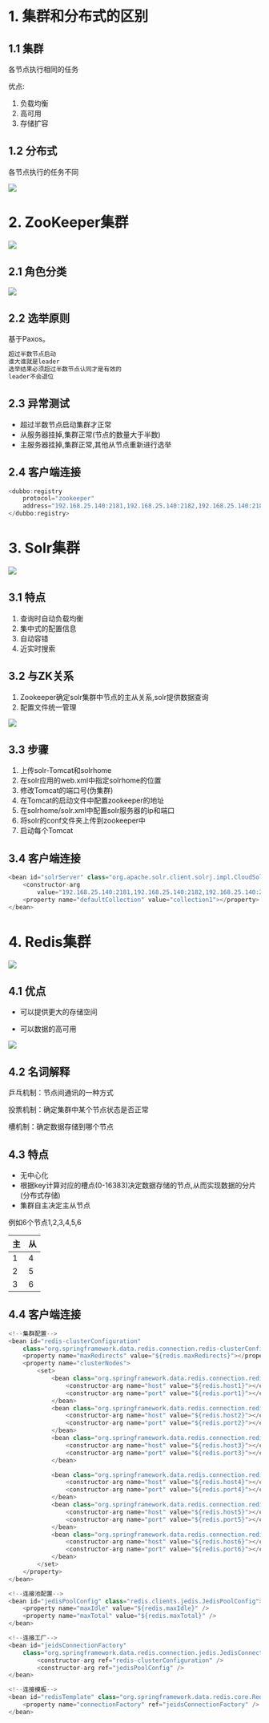 # 1. 集群和分布式的区别

## 1.1 集群

各节点执行相同的任务

优点:

1. 负载均衡
2. 高可用
3. 存储扩容

## 1.2 分布式

各节点执行的任务不同

![](pic/集群和分布式.jpg)

# 2. ZooKeeper集群

![](pic/zk集群.png)

## 2.1 角色分类



![](pic/zk角色.jpg)

## 2.2 选举原则

基于Paxos。

```tex
超过半数节点启动
谁大谁就是leader
选举结果必须超过半数节点认同才是有效的
leader不会退位
```

## 2.3 异常测试

* 超过半数节点启动集群才正常
* 从服务器挂掉,集群正常(节点的数量大于半数)
* 主服务器挂掉,集群正常,其他从节点重新进行选举

## 2.4 客户端连接

```java
<dubbo:registry
	protocol="zookeeper"
	address="192.168.25.140:2181,192.168.25.140:2182,192.168.25.140:2183">
</dubbo:registry>
```

# 3. Solr集群

![](pic/Solr集群.png)

## 3.1 特点

1. 查询时自动负载均衡
2. 集中式的配置信息
3. 自动容错
4. 近实时搜索


## 3.2 与ZK关系

1. Zookeeper确定solr集群中节点的主从关系,solr提供数据查询
2. 配置文件统一管理

![](pic/Solr集群2.png)

## 3.3 步骤

1. 上传solr-Tomcat和solrhome
2. 在solr应用的web.xml中指定solrhome的位置
3. 修改Tomcat的端口号(伪集群)
4. 在Tomcat的启动文件中配置zookeeper的地址
5. 在solrhome/solr.xml中配置solr服务器的ip和端口
6. 将solr的conf文件夹上传到zookeeper中
7. 启动每个Tomcat

## 3.4 客户端连接

```java
<bean id="solrServer" class="org.apache.solr.client.solrj.impl.CloudSolrServer">
	<constructor-arg
		value="192.168.25.140:2181,192.168.25.140:2182,192.168.25.140:2183" />
	<property name="defaultCollection" value="collection1"></property>
</bean>
```

# 4. Redis集群

![](pic/redis集群.jpeg)

## 4.1 优点

* 可以提供更大的存储空间


* 可以数据的高可用

![](pic/redis集群2.jpeg)

## 4.2 名词解释

乒乓机制：节点间通讯的一种方式

投票机制：确定集群中某个节点状态是否正常

槽机制：确定数据存储到哪个节点

## 4.3 特点

* 无中心化
* 根据key计算对应的槽点(0-16383)决定数据存储的节点,从而实现数据的分片(分布式存储)
* 集群自主决定主从节点

例如6个节点1,2,3,4,5,6

| 主    | 从    |
| :--- | :--- |
| 1    | 4    |
| 2    | 5    |
| 3    | 6    |

## 4.4 客户端连接

```java
<!--集群配置-->
<bean id="redis-clusterConfiguration"
	class="org.springframework.data.redis.connection.redis-clusterConfiguration">
	<property name="maxRedirects" value="${redis.maxRedirects}"></property>
	<property name="clusterNodes">
        <set>
        	<bean class="org.springframework.data.redis.connection.redis-clusterNode">
        		<constructor-arg name="host" value="${redis.host1}"></constructor-arg>
        		<constructor-arg name="port" value="${redis.port1}"></constructor-arg>
        	</bean>
            <bean class="org.springframework.data.redis.connection.redis-clusterNode">
                <constructor-arg name="host" value="${redis.host2}"></constructor-arg>
                <constructor-arg name="port" value="${redis.port2}"></constructor-arg>
            </bean>
            <bean class="org.springframework.data.redis.connection.redis-clusterNode">
                <constructor-arg name="host" value="${redis.host3}"></constructor-arg>
                <constructor-arg name="port" value="${redis.port3}"></constructor-arg>
            </bean>

            <bean class="org.springframework.data.redis.connection.redis-clusterNode">
                <constructor-arg name="host" value="${redis.host4}"></constructor-arg>
                <constructor-arg name="port" value="${redis.port4}"></constructor-arg>
            </bean>
            <bean class="org.springframework.data.redis.connection.redis-clusterNode">
                <constructor-arg name="host" value="${redis.host5}"></constructor-arg>
                <constructor-arg name="port" value="${redis.port5}"></constructor-arg>
            </bean>
            <bean class="org.springframework.data.redis.connection.redis-clusterNode">
                <constructor-arg name="host" value="${redis.host6}"></constructor-arg>
                <constructor-arg name="port" value="${redis.port6}"></constructor-arg>
            </bean>
        </set>
	</property>
</bean>

<!--连接池配置-->
<bean id="jedisPoolConfig" class="redis.clients.jedis.JedisPoolConfig">
    <property name="maxIdle" value="${redis.maxIdle}" />
    <property name="maxTotal" value="${redis.maxTotal}" />
</bean>

<!--连接工厂-->
<bean id="jeidsConnectionFactory"
	class="org.springframework.data.redis.connection.jedis.JedisConnectionFactory" >
		<constructor-arg ref="redis-clusterConfiguration" />
		<constructor-arg ref="jedisPoolConfig" />
</bean>

<!--连接模板-->
<bean id="redisTemplate" class="org.springframework.data.redis.core.RedisTemplate">
	<property name="connectionFactory" ref="jeidsConnectionFactory" />
</bean>
```

